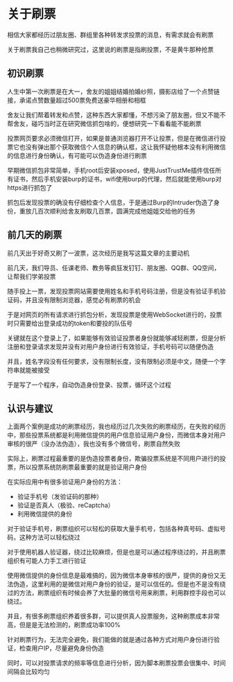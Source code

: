 # 关于刷票


相信大家都经历过朋友圈、群组里各种转发求投票的消息，有需求就会有刷票

关于刷票我自己也稍微研究过，这里说的刷票是指刷投票，不是黄牛那种抢票

## 初识刷票

人生中第一次刷票是在大一，舍友的姐姐结婚拍婚纱照，摄影店给了一个点赞链接，承诺点赞数量超过500票免费送豪华相册和相框

舍友让我们帮着转发和点赞，这种东西大家都懂，不想污染了朋友圈，但又不能不帮舍友，碰巧当时正在研究微信抓包啥的，便想研究一下看看能不能刷票

投票网页要求必须微信打开，如果是普通浏览器打开不让投票，但是在微信进行投票它也没有弹出那个获取微信个人信息的确认框，这让我怀疑他根本没有利用微信的信息进行身份确认，有可能可以伪造身份进行刷票

早期微信抓包非常简单，手机root后安装xposed，使用JustTrustMe插件信任所有证书，然后手机安装burp的证书，wifi使用burp的代理，然后就能使用burp对https进行抓包了

抓包后发现投票的确没有仔细检查个人信息，于是通过Burp的Intruder伪造了身份，重放几百次顺利给舍友刷取几百票，圆满完成他姐姐交给他的任务

## 前几天的刷票

前几天出于好奇又刷了一波票，这次经历是我写这篇文章的主要动机

前几天，我们导员、任课老师、教务等疯狂发钉钉、朋友圈、QQ群、QQ空间，让帮我们学弟投票

随手投上一票，发现投票网站需要使用姓名和手机号码注册，但是没有验证手机验证码，并且没有限制浏览器，感觉必有刷票的机会

于是对网页的所有请求进行抓包分析，发现投票是使用WebSocket进行的，投票时只需要给出登录成功的token和要投的队伍号

关键就在这个登录上了，如果能够有效验证投票者身份就能够减轻刷票，但是分析注册和登录请求发现并没有对用户身份进行有效验证，手机号码可以随便伪造

并且，姓名字段没有任何要求，没有限制长度，没有限制必须是中文，随便一个字符串就能被接受

于是写了一个程序，自动伪造身份登录、投票，循环这个过程

## 认识与建议

上面两个案例是成功的刷票经历，我也经历过几次失败的刷票经历，在失败的经历中，那些投票系统都是利用微信提供的用户信息验证用户身份，而微信本身对用户审核的很严（没办法伪造），我也没有多个微信号，刷票自然失败

实际上，刷票过程最重要的是伪造投票者身份，欺骗投票系统是不同用户进行的投票，所以投票系统防刷票最重要的就是验证用户身份

在实际应用中有很多验证用户身份的方法：

- 验证手机号（发验证码的那种）
- 验证是否真人（极验、reCaptcha）
- 利用微信提供的身份

对于验证手机号，刷票组织可以轻松的获取大量手机号，包括各种真号码、虚拟号码，这种方法可以轻松绕过

对于使用机器人验证器，绕过比较麻烦，但是也是可以通过程序绕过的，并且刷票组织有可能人力手工进行验证

使用微信提供的身份信息是最难搞的，因为微信本身审核的很严，提供的身份又无法伪造，这里利用的是微信对用户身份的验证，是可以信任的。但是也不是没有绕过的方法，刷票组织有时候会养了大批量的微信号用来刷票，利用群控手段也可以绕过。

并且，有很多刷票组织养着很多群，可以提供真人投票服务，这种刷票成本非常高，但是是无法检测的，刷票成功率100%

针对刷票行为，无法完全避免，我们能做的就是通过各种方式对用户身份进行验证，检查用户IP，尽量避免身份伪造

同时，可以对投票请求的频率等信息进行分析，因为脚本刷票投票会很集中、时间间隔会比较均匀

